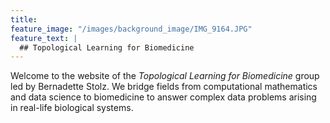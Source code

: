```yaml
---
title:
feature_image: "/images/background_image/IMG_9164.JPG"
feature_text: |
  ## Topological Learning for Biomedicine
---
```


Welcome to the website of the *Topological Learning for Biomedicine* group led by Bernadette Stolz. We bridge fields from computational mathematics and data science to biomedicine to answer complex data problems arising in real-life biological systems.

